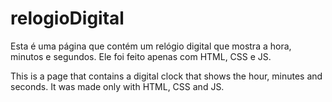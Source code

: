 # relogioDigital

Esta é uma página que contém um relógio digital que mostra a hora, minutos e segundos. Ele foi feito apenas com HTML, CSS e JS.

This is a page that contains a digital clock that shows the hour, minutes and seconds. It was made only with HTML, CSS and JS.
